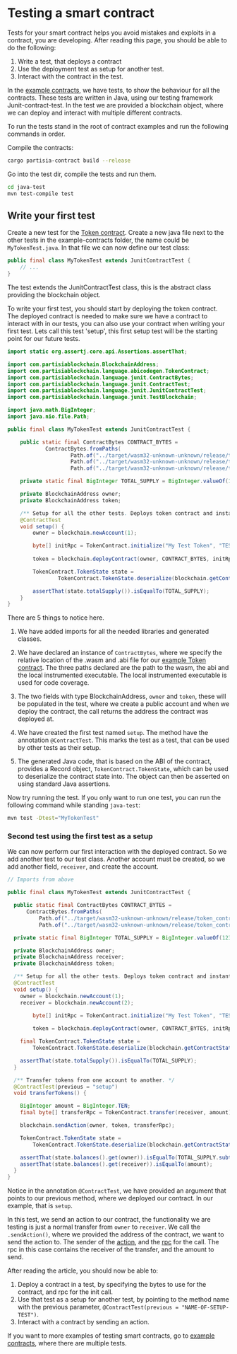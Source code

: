 # Testing a smart contract

Tests for your smart contract helps you avoid mistakes and exploits in a contract, you
are developing. After reading this page, you should be able to do the following: 

1. Write a test, that deploys a contract
2. Use the deployment test as setup for another test.
3. Interact with the contract in the test.

In the [example contracts](https://gitlab.com/partisiablockchain/language/example-contracts), we have tests, to show the behaviour for all the contracts. These tests are written in
Java, using our testing framework Junit-contract-test. In the test we are provided a blockchain object, where we can
deploy and interact with multiple different contracts. 

To run the tests stand in the root of contract examples and run the following commands in order.

Compile the contracts:
```bash
cargo partisia-contract build --release
```

Go into the test dir, compile the tests and run them.
```bash
cd java-test
mvn test-compile test
```

## Write your first test

Create a new test for the [Token contract](https://gitlab.com/partisiablockchain/language/example-contracts/-/tree/main/token?ref_type=heads). Create a new java file next to the other tests in the example-contracts folder,
the name could be `MyTokenTest.java`. In that file we can now define our test class:
```java
public final class MyTokenTest extends JunitContractTest {
    // ...
}
```
The test extends the JunitContractTest class, this is the abstract class providing the blockchain object.

To write your first test, you should start by deploying the token contract. The deployed contract is needed to make sure we have a contract to interact with in our tests, you can also use your contract when writing your first test. Lets call this test 'setup', this first setup test will be the starting point for our future tests. 

````java
import static org.assertj.core.api.Assertions.assertThat;

import com.partisiablockchain.BlockchainAddress;
import com.partisiablockchain.language.abicodegen.TokenContract;
import com.partisiablockchain.language.junit.ContractBytes;
import com.partisiablockchain.language.junit.ContractTest;
import com.partisiablockchain.language.junit.JunitContractTest;
import com.partisiablockchain.language.junit.TestBlockchain;

import java.math.BigInteger;
import java.nio.file.Path;

public final class MyTokenTest extends JunitContractTest {

    public static final ContractBytes CONTRACT_BYTES =
            ContractBytes.fromPaths(
                    Path.of("../target/wasm32-unknown-unknown/release/token_contract.wasm"),
                    Path.of("../target/wasm32-unknown-unknown/release/token_contract.abi"),
                    Path.of("../target/wasm32-unknown-unknown/release/token_contract_runner"));

    private static final BigInteger TOTAL_SUPPLY = BigInteger.valueOf(123123);

    private BlockchainAddress owner;
    private BlockchainAddress token;

    /** Setup for all the other tests. Deploys token contract and instantiates accounts. */
    @ContractTest
    void setup() {
        owner = blockchain.newAccount(1);

        byte[] initRpc = TokenContract.initialize("My Test Token", "TEST", (byte) 8, TOTAL_SUPPLY);
        
        token = blockchain.deployContract(owner, CONTRACT_BYTES, initRpc);

        TokenContract.TokenState state =
                TokenContract.TokenState.deserialize(blockchain.getContractState(token));

        assertThat(state.totalSupply()).isEqualTo(TOTAL_SUPPLY);
    }
}

````

There are 5 things to notice here.

1. We have added imports for all the needed libraries and generated classes. 

2. We have declared an instance of `ContractBytes`, where we specify the relative location of the .wasm and .abi file
for our [example Token contract](https://gitlab.com/partisiablockchain/language/example-contracts/-/tree/main/token?ref_type=heads).
The three paths declared are the path to the wasm, the abi and the local instrumented executable. 
The local instrumented executable is used for code coverage. 

3. The two fields with type BlockchainAddress, `owner` and `token`, these will be populated in the test, where we 
create a public account and when we deploy the contract, the call returns the address the contract 
was deployed at.

4. We have created the first test named `setup`. The method have the annotation `@ContractTest`. This marks the test as a test, that can be used by other tests as their setup. 

5. The generated Java code, that is based on the ABI of the contract, provides a Record object, 
`TokenContract.TokenState`, which can be used to deserialize the contract state into.
The object can then be asserted on using standard Java assertions.

Now try running the test. If you only want to run one test, you can run the following command while standing `java-test`:

```bash
mvn test -Dtest="MyTokenTest"
```

### Second test using the first test as a setup

We can now perform our first interaction with the deployed contract. So we add another test to our test class.
Another account must be created, so we add another field, `receiver`, and create the account.

````java
// Imports from above

public final class MyTokenTest extends JunitContractTest {

  public static final ContractBytes CONTRACT_BYTES =
      ContractBytes.fromPaths(
          Path.of("../target/wasm32-unknown-unknown/release/token_contract.wasm"),
          Path.of("../target/wasm32-unknown-unknown/release/token_contract.abi"));

  private static final BigInteger TOTAL_SUPPLY = BigInteger.valueOf(123123);

  private BlockchainAddress owner;
  private BlockchainAddress receiver;
  private BlockchainAddress token;

  /** Setup for all the other tests. Deploys token contract and instantiates accounts. */
  @ContractTest
  void setup() {
    owner = blockchain.newAccount(1);
    receiver = blockchain.newAccount(2);

        byte[] initRpc = TokenContract.initialize("My Test Token", "TEST", (byte) 8, TOTAL_SUPPLY);
        
        token = blockchain.deployContract(owner, CONTRACT_BYTES, initRpc);

    final TokenContract.TokenState state =
        TokenContract.TokenState.deserialize(blockchain.getContractState(token));

    assertThat(state.totalSupply()).isEqualTo(TOTAL_SUPPLY);
  }

  /** Transfer tokens from one account to another. */
  @ContractTest(previous = "setup")
  void transferTokens() {

    BigInteger amount = BigInteger.TEN;
    final byte[] transferRpc = TokenContract.transfer(receiver, amount);

    blockchain.sendAction(owner, token, transferRpc);

    TokenContract.TokenState state =
        TokenContract.TokenState.deserialize(blockchain.getContractState(token));

    assertThat(state.balances().get(owner)).isEqualTo(TOTAL_SUPPLY.subtract(amount));
    assertThat(state.balances().get(receiver)).isEqualTo(amount);
  }
}

````
Notice in the annotation `@ContractTest`, we have provided an argument that points to our previous method,
where we deployed our contract. In our example, that is `setup`.

In this test, we send an action to our contract, the functionality we are testing is just a normal transfer from `owner`
to `receiver`. We call the `.sendAction()`, where we provided the address of the contract, we want to send the action to.
The sender of the [action](https://partisiablockchain.gitlab.io/documentation/smart-contracts/programmers-guide-to-smart-contracts.html#action), and the [rpc](https://partisiablockchain.gitlab.io/documentation/smart-contracts/programmers-guide-to-smart-contracts.html#events) for the call. The rpc in this case contains the receiver of the transfer, and 
the amount to send.

After reading the article, you should now be able to: 
1. Deploy a contract in a test, by specifying the bytes to use for the contract, and rpc for the init call.
2. Use that test as a setup for another test, by pointing to the method name with the previous parameter,
`@ContractTest(previous = "NAME-OF-SETUP-TEST")`.
3. Interact with a contract by sending an action.

If you want to more examples of testing smart contracts, go to 
[example contracts](https://gitlab.com/partisiablockchain/language/example-contracts), where there are multiple tests.


